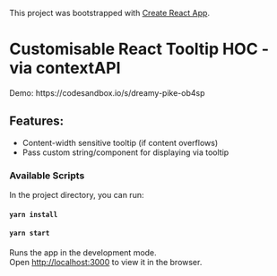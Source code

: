 This project was bootstrapped with [Create React App](https://github.com/facebook/create-react-app).

<h1>Customisable React Tooltip HOC - via contextAPI</h1>
Demo: https://codesandbox.io/s/dreamy-pike-ob4sp

## Features:
- Content-width sensitive tooltip (if content overflows)
- Pass custom string/component for displaying via tooltip

### Available Scripts

In the project directory, you can run:
#### `yarn install`
#### `yarn start`

Runs the app in the development mode.<br />
Open [http://localhost:3000](http://localhost:3000) to view it in the browser.

